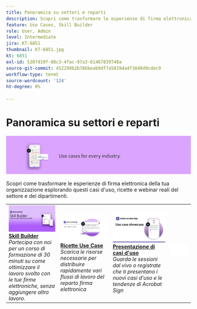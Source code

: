 ```yaml
---
title: Panoramica su settori e reparti
description: Scopri come trasformare le esperienze di firma elettronica di clienti e dipendenti attraverso questi casi d'uso, ricette e webinar reali del settore e dei dipartimenti
feature: Use Cases, Skill Builder
role: User, Admin
level: Intermediate
jira: KT-6851
thumbnail: KT-6851.jpg
kt: 6851
exl-id: 5207d19f-08c3-4fac-97a3-61467839748a
source-git-commit: 452299b2b786beab9df7a5019da4f3840d9cdec9
workflow-type: tm+mt
source-wordcount: '124'
ht-degree: 0%

---
```


# Panoramica su settori e reparti

![Immagine del settore Acrobat Sign](../assets/Hero-Industry.png)

Scopri come trasformare le esperienze di firma elettronica della tua organizzazione esplorando questi casi d&#39;uso, ricette e webinar reali del settore e dei dipartimenti.

<table style="table-layout:fixed">
<tr>
  <td>
    <a href="innovation-series.md">
      <img alt="Skill Builder" src="../assets/SB_1280.jpg" />
    </a>
    <div>
    <a href="innovation-series.md"><strong>Skill Builder</strong></a>
    </div>
    <em>Partecipa con noi per un corso di formazione di 30 minuti su come ottimizzare il lavoro svolto con le tue firme elettroniche, senza aggiungere altro lavoro.</em>
    <br>
  </td>
  <td>
    <a href="recipes.md">
      <img alt="Ricette Use Case" src="../assets/Expand_RecipeR.png" />
    </a>
    <div>
    <a href="recipes.md"><strong>Ricette Use Case</strong></a>
    </div>
    <em>Scarica le risorse necessarie per distribuire rapidamente vari flussi di lavoro del reparto firma elettronica</em>
    <br>
  </td>
  <td>
    <a href="use-case-showcase.md">
      <img alt="Presentazione di casi d&apos;uso" src="../assets/UseCaseShowcaseR.png" />
    </a>
    <div>
    <a href="use-case-showcase.md"><strong>Presentazione di casi d'uso</strong></a>
    </div>
    <em>Guarda le sessioni dal vivo o registrate che ti presentano i nuovi casi d'uso e le tendenze di Acrobat Sign</em>
    <br>
  </td>
  <td>
    <img alt="Spaziatore" src="../assets/Whitespacer.png" />
    <div>
    <br>
  </td>
</tr>
</table>
